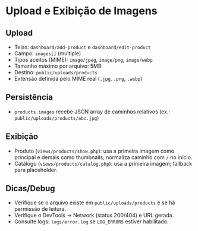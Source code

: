 # Upload e Exibição de Imagens

## Upload
- Telas: `dashboard/add-product` e `dashboard/edit-product`
- Campo: `images[]` (multiple)
- Tipos aceitos (MIME): `image/jpeg`, `image/png`, `image/webp`
- Tamanho máximo por arquivo: 5MB
- Destino: `public/uploads/products`
- Extensão definida pelo MIME real (`.jpg`, `.png`, `.webp`)

## Persistência
- `products.images` recebe JSON array de caminhos relativos (ex.: `public/uploads/products/abc.jpg`)

## Exibição
- Produto (`views/products/show.php`): usa a primeira imagem como principal e demais como thumbnails; normaliza caminho com `/` no início.
- Catálogo (`views/products/catalog.php`): usa a primeira imagem; fallback para placeholder.

## Dicas/Debug
- Verifique se o arquivo existe em `public/uploads/products` e se há permissão de leitura.
- Verifique o DevTools → Network (status 200/404) e URL gerada.
- Consulte logs: `logs/error.log` se `LOG_ERRORS` estiver habilitado.
